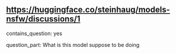 ## https://huggingface.co/steinhaug/models-nsfw/discussions/1

contains_question: yes

question_part: What is this model suppose to be doing
